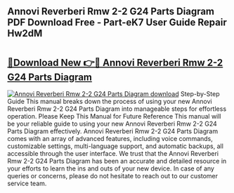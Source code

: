 ## Annovi Reverberi Rmw 2-2 G24 Parts Diagram PDF Download Free - Part-eK7 User Guide Repair Hw2dM

# <h2><a href="http://dfrohcs.blite.top/?on=Annovi+Reverberi+Rmw+2-2+G24+Parts+Diagram">🔗Download New 👉🔴 Annovi Reverberi Rmw 2-2 G24 Parts Diagram</a></h2>

[![Annovi Reverberi Rmw 2-2 G24 Parts Diagram download](https://i.imgur.com/lujVjoI.png)](http://dfrohcs.blite.top/?on=Annovi+Reverberi+Rmw+2-2+G24+Parts+Diagram)
Step-by-Step Guide This manual breaks down the process of using your new Annovi Reverberi Rmw 2-2 G24 Parts Diagram into manageable steps for effortless operation. Please Keep This Manual for Future Reference This manual will be your reliable guide to using your new Annovi Reverberi Rmw 2-2 G24 Parts Diagram effectively. Annovi Reverberi Rmw 2-2 G24 Parts Diagram comes with an array of advanced features, including voice commands, customizable settings, multi-language support, and automatic backups, all accessible through the user interface. We trust that the Annovi Reverberi Rmw 2-2 G24 Parts Diagram has been an accurate and detailed resource in your efforts to learn the ins and outs of your new device. In case of any queries or concerns, please do not hesitate to reach out to our customer service team.

